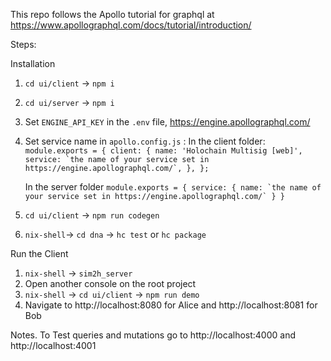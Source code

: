 This repo follows the Apollo tutorial for graphql at https://www.apollographql.com/docs/tutorial/introduction/

Steps:

Installation
1. `cd ui/client` -> `npm i`
2. `cd ui/server` -> `npm i`
3. Set `ENGINE_API_KEY` in the `.env` file, https://engine.apollographql.com/
4. Set service name in `apollo.config.js` :
    In the client folder:
        ````
            module.exports = {
                client: {
                name: 'Holochain Multisig [web]',
                service: `the name of your service set in https://engine.apollographql.com/`,
                },
            };
        ````
    
    In the server folder
        ````
            module.exports = {
                service: {
                name: `the name of your service set in https://engine.apollographql.com/`
                }
            } 
        ````


5. `cd ui/client` -> `npm run codegen`
6. `nix-shell`-> `cd dna` -> `hc test` or `hc package`


Run the Client
1. `nix-shell` -> `sim2h_server`
2. Open another console on the root project
3. `nix-shell` -> `cd ui/client` -> `npm run demo`
4. Navigate to http://localhost:8080 for Alice and http://localhost:8081 for Bob 

Notes. To Test queries and mutations go to http://localhost:4000 and http://localhost:4001